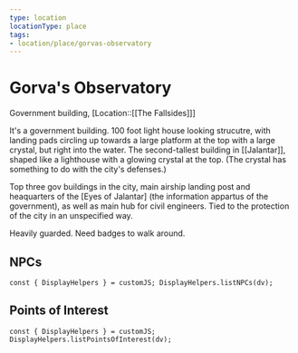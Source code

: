 ```yaml
---
type: location
locationType: place
tags: 
- location/place/gorvas-observatory
---
```


# Gorva's Observatory
Government building, [Location::[[The Fallsides]]]

It's a government building. 100 foot light house looking strucutre, with landing pads circling up towards a large platform at the top with a large crystal, but right into the water. The second-tallest building in [[Jalantar]], shaped like a lighthouse with a glowing crystal at the top. (The crystal has something to do with the city's defenses.)

Top three gov buildings in the city, main airship landing post and heaquarters of the [Eyes of Jalantar] (the information appartus of the government), as well as main hub for civil engineers. Tied to the protection of the city in an unspecified way. 

Heavily guarded. Need badges to walk around. 

## NPCs
```dataviewjs
const { DisplayHelpers } = customJS; DisplayHelpers.listNPCs(dv);
```

## Points of Interest
```dataviewjs
const { DisplayHelpers } = customJS; DisplayHelpers.listPointsOfInterest(dv);
```
